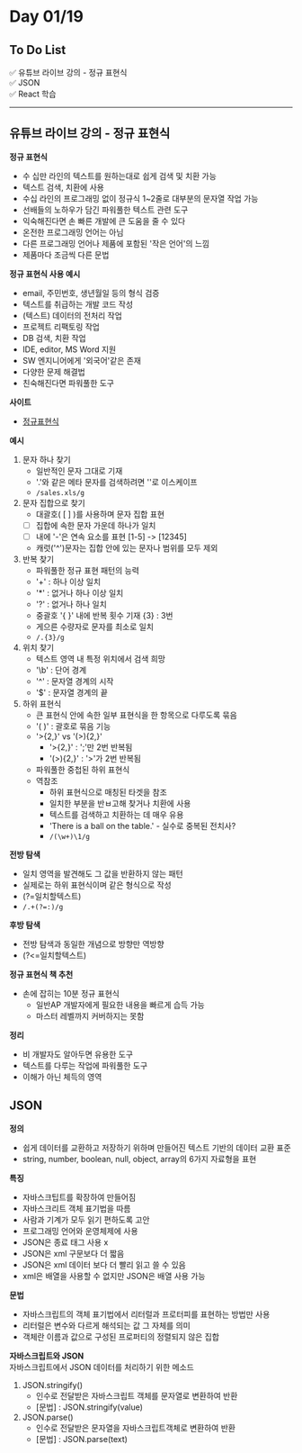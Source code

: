 # Day 01/19

## To Do List
:white_check_mark: 유튜브 라이브 강의 - 정규 표현식 <br/>
:white_check_mark: JSON <br/>
:white_check_mark: React 학습 <br/>

-------
## 유튜브 라이브 강의 - 정규 표현식
**정규 표현식**
- 수 십만 라인의 텍스트를 원하는대로 쉽게 검색 및 치환 가능
- 텍스트 검색, 치환에 사용
- 수십 라인의 프로그래밍 없이 정규식 1~2줄로 대부분의 문자열 작업 가능
- 선배들의 노하우가 담긴 파워풀한 텍스트 관련 도구
- 익숙해진다면 손 빠른 개발에 큰 도움을 줄 수 있다
- 온전한 프로그래밍 언어는 아님
- 다른 프로그래밍 언어나 제품에 포함된 '작은 언어'의 느낌
- 제품마다 조금씩 다른 문법

**정규 표현식 사용 예시**
- email, 주민번호, 생년월일 등의 형식 검증
- 텍스트를 취급하는 개발 코드 작성
- (텍스트) 데이터의 전처리 작업
- 프로젝트 리팩토링 작업
- DB 검색, 치환 작업
- IDE, editor, MS Word 지원
- SW 엔지니어에게 '외국어'같은 존재
- 다양한 문제 해결법
- 친숙해진다면 파워풀한 도구

**사이트** 
- [정규표현식](https://regexr.com)

**예시**
1. 문자 하나 찾기
    - 일반적인 문자 그대로 기재
    - '.'와 같은 메타 문자를 검색하려면 '\'로 이스케이프
    - `/sales.xls/g`
2. 문자 집합으로 찾기
    - 대괄호( [ ] )를 사용하며 문자 집합 표현
    - [ ] 집합에 속한 문자 가운데 하나가 일치
    - [ ] 내에 '-'은 연속 요소를 표현 [1-5] -> [12345]
    - 캐럿('^')문자는 집합 안에 있는 문자나 범위를 모두 제외
3. 반복 찾기
    - 파워풀한 정규 표현 패턴의 능력
    - '+' : 하나 이상 일치
    - '*' : 없거나 하나 이상 일치
    - '?' : 없거나 하나 일치
    - 중괄호 '{ }' 내에 반복 횟수 기재 {3} : 3번
    - 게으른 수량자로 문자를 최소로 일치
    - `/.{3}/g`
4. 위치 찾기
    - 텍스트 영역 내 특정 위치에서 검색 희망
    - '\b' : 단어 경계
    - '^' : 문자열 경계의 시작
    - '$' : 문자열 경계의 끝
5. 하위 표현식
    - 큰 표현식 안에 속한 일부 표현식을 한 항목으로 다루도록 묶음
    - '( )' : 괄호로 묶음 기능
    - '&gt;{2,}' vs '(&gt;){2,}'
        - '&gt;{2,}' : ';'만 2번 반복됨
        - '(&gt;){2,}' : '&gt;'가 2번 반복됨
    - 파워풀한 중첩된 하위 표현식
    - 역참조
        - 하위 표현식으로 매칭된 타겟을 참조
        - 일치한 부분을 반ㅂ고해 찾거나 치환에 사용
        - 텍스트를 검색하고 치환하는 데 매우 유용
        - 'There is a ball on the table.' - 실수로 중복된 전치사?
        - `/(\w+)\1/g`

**전방 탐색**
- 일치 영역을 발견해도 그 값을 반환하지 않는 패턴
- 실제로는 하위 표현식이며 같은 형식으로 작성
- (?=일치할텍스트)
- `/.+(?=:)/g`

**후방 탐색**
- 전방 탐색과 동일한 개념으로 방향만 역방향
- (?<=일치할텍스트)

**정규 표현식 책 추천**
- 손에 잡히는 10분 정규 표현식
    - 일반AP 개발자에게 필요한 내용을 빠르게 습득 가능
    - 마스터 레벨까지 커버하지는 못함

**정리**
- 비 개발자도 알아두면 유용한 도구
- 텍스트를 다루는 작업에 파워풀한 도구
- 이해가 아닌 체득의 영역


## JSON
**정의**
- 쉽게 데이터를 교환하고 저장하기 위하며 만들어진 텍스트 기반의 데이터 교환 표준
- string, number, boolean, null, object, array의 6가지 자료형을 표현

**특징**
- 자바스크팁트를 확장하여 만들어짐
- 자바스크리트 객체 표기법을 따름
- 사람과 기계가 모두 읽기 편하도록 고안
- 프로그래밍 언어와 운영체제에 사용
- JSON은 종료 태그 사용 x
- JSON은 xml 구문보다 더 짧음
- JSON은 xml 데이터 보다 더 빨리 읽고 쓸 수 있음
- xml은 배열을 사용할 수 없지만 JSON은 배열 사용 가능

**문법**
- 자바스크립트의 객체 표기법에서 리터럴과 프로터피를 표현하는 방법만 사용
- 리터럴은 변수와 다르게 해석되는 값 그 자체를 의미
- 객체란 이름과 값으로 구성된 프로퍼티의 정렬되지 않은 집합

**자바스크립트와 JSON** <br />
자바스크립트에서 JSON 데이터를 처리하기 위한 메소드
1. JSON.stringify()
    - 인수로 전달받은 자바스크립트 객체를 문자열로 변환하여 반환
    - [문법] : JSON.stringify(value)
2. JSON.parse()
    - 인수로 전달받은 문자열을 자바스크립트객체로 변환하여 반환
    - [문법] : JSON.parse(text)

